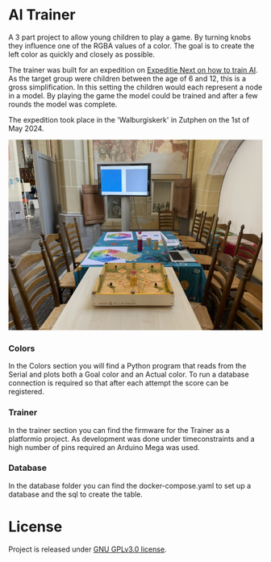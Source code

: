 # AI Trainer

A 3 part project to allow young children to play a game. By turning knobs they influence one of the RGBA values of a color. The goal is to create the left color as quickly and closely as possible. 

The trainer was built for an expedition on [Expeditie Next on how to train AI](https://expeditienext.nl/activiteit/hoe-train-je-ai/). As the target group were children between the age of 6 and 12, this is a gross simplification. In this setting the children would each represent a node in a model. By playing the game the model could be trained and after a few rounds the model was complete.

The expedition took place in the 'Walburgiskerk' in Zutphen on the 1st of May 2024.

![Set up](./img/photo.jpeg "Set up")

### Colors

In the Colors section you will find a Python program that reads from the Serial and plots both a Goal color and an Actual color. To run a database connection is required so that after each attempt the score can be registered. 

### Trainer 

In the trainer section you can find the firmware for the Trainer as a platformio project. As development was done under timeconstraints and a high number of pins required an Arduino Mega was used. 

### Database

In the database folder you can find the docker-compose.yaml to set up a database and the sql to create the table. 

# License 

Project is released under [GNU GPLv3.0 license](https://www.gnu.org/licenses/gpl-3.0.en.html). 



